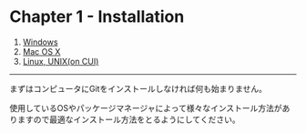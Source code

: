 Chapter 1 - Installation
=======

1. [Windows](./01_1.md)
2. [Mac OS X](./01_2.md)
3. [Linux, UNIX(on CUI)](./01_3.md)

---

まずはコンピュータにGitをインストールしなければ何も始まりません。

使用しているOSやパッケージマネージャによって様々なインストール方法がありますので最適なインストール方法をとるようにしてください。